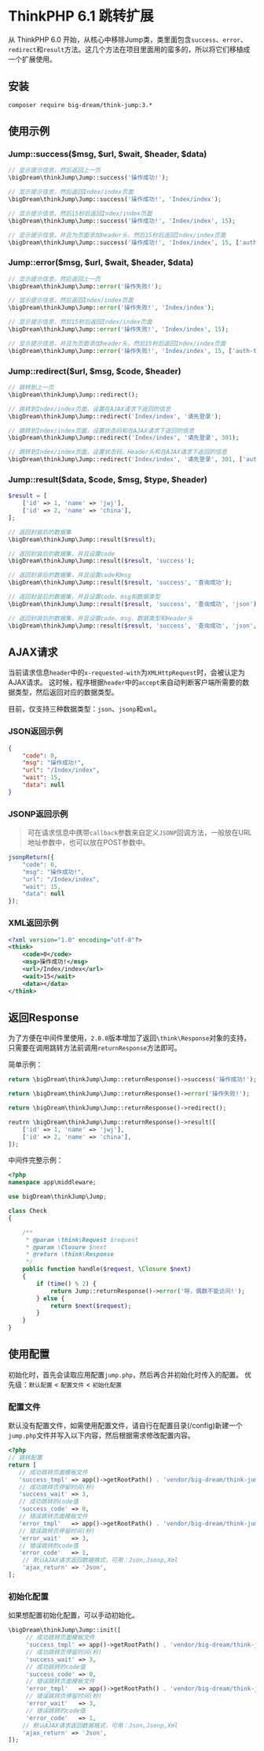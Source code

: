 # ThinkPHP 6.1 跳转扩展

从 ThinkPHP 6.0 开始，从核心中移除Jump类，类里面包含`success`、`error`、`redirect`和`result`方法。这几个方法在项目里面用的蛮多的，所以将它们移植成一个扩展使用。

## 安装
```
composer require big-dream/think-jump:3.*
```

## 使用示例

### Jump::success($msg, $url, $wait, $header, $data)
```php
// 显示提示信息，然后返回上一页
\bigDream\thinkJump\Jump::success('操作成功!');

// 显示提示信息，然后返回Index/index页面
\bigDream\thinkJump\Jump::success('操作成功!', 'Index/index');

// 显示提示信息，然后15秒后返回Index/index页面
\bigDream\thinkJump\Jump::success('操作成功!', 'Index/index', 15);

// 显示提示信息，并且为页面添加header头，然后15秒后返回Index/index页面
\bigDream\thinkJump\Jump::success('操作成功!', 'Index/index', 15, ['auth-token' => 'abcd学英语']);
```

### Jump::error($msg, $url, $wait, $header, $data)
```php
// 显示提示信息，然后返回上一页
\bigDream\thinkJump\Jump::error('操作失败!');

// 显示提示信息，然后返回Index/index页面
\bigDream\thinkJump\Jump::error('操作失败!', 'Index/index');

// 显示提示信息，然后15秒后返回Index/index页面
\bigDream\thinkJump\Jump::error('操作失败!', 'Index/index', 15);

// 显示提示信息，并且为页面添加header头，然后15秒后返回Index/index页面
\bigDream\thinkJump\Jump::error('操作失败!', 'Index/index', 15, ['auth-token' => 'abcd学英语']);
```

### Jump::redirect($url, $msg, $code, $header)
```php
// 跳转到上一页
\bigDream\thinkJump\Jump::redirect();

// 跳转到Index/index页面，设置在AJAX请求下返回的信息
\bigDream\thinkJump\Jump::redirect('Index/index', '请先登录');

// 跳转到Index/index页面，设置状态码和在AJAX请求下返回的信息
\bigDream\thinkJump\Jump::redirect('Index/index', '请先登录', 301);

// 跳转到Index/index页面，设置状态码、Header头和在AJAX请求下返回的信息
\bigDream\thinkJump\Jump::redirect('Index/index', '请先登录', 301, ['auth-token' => 'abcd学英语']);
```

### Jump::result($data, $code, $msg, $type, $header)
```php
$result = [
    ['id' => 1, 'name' => 'jwj'],
    ['id' => 2, 'name' => 'china'],
];

// 返回封装后的数据集
\bigDream\thinkJump\Jump::result($result);

// 返回封装后的数据集，并且设置code
\bigDream\thinkJump\Jump::result($result, 'success');

// 返回封装后的数据集，并且设置code和msg
\bigDream\thinkJump\Jump::result($result, 'success', '查询成功');

// 返回封装后的数据集，并且设置code、msg和数据类型
\bigDream\thinkJump\Jump::result($result, 'success', '查询成功', 'json');

// 返回封装后的数据集，并且设置code、msg、数据类型和Header头
\bigDream\thinkJump\Jump::result($result, 'success', '查询成功', 'json', ['auth-token' => 'abcd学英语']);
```

## AJAX请求
当前请求信息`header`中的`x-requested-with`为`XMLHttpRequest`时，会被认定为AJAX请求。
这时候，程序根据`header`中的`accept`来自动判断客户端所需要的数据类型，然后返回对应的数据类型。

目前，仅支持三种数据类型：`json`、`jsonp`和`xml`。

### JSON返回示例
```json
{
    "code": 0,
    "msg": "操作成功!",
    "url": "/Index/index",
    "wait": 15,
    "data": null
}
```

### JSONP返回示例
> 可在请求信息中携带`callback`参数来自定义`JSONP`回调方法，一般放在URL地址参数中，也可以放在POST参数中。
```js
jsonpReturn({
    "code": 0,
    "msg": "操作成功!",
    "url": "/Index/index",
    "wait": 15,
    "data": null
});
```

### XML返回示例
```xml
<?xml version="1.0" encoding="utf-8"?>
<think>
    <code>0</code>
    <msg>操作成功!</msg>
    <url>/Index/index</url>
    <wait>15</wait>
    <data></data>
</think>
```

## 返回Response
为了方便在中间件里使用，`2.0.0`版本增加了返回`\think\Response`对象的支持，只需要在调用跳转方法前调用`returnResponse`方法即可。

简单示例：
```php
return \bigDream\thinkJump\Jump::returnResponse()->success('操作成功!');

return \bigDream\thinkJump\Jump::returnResponse()->error('操作失败!');

return \bigDream\thinkJump\Jump::returnResponse()->redirect();

reutrn \bigDream\thinkJump\Jump::returnResponse()->result([
    ['id' => 1, 'name' => 'jwj'],
    ['id' => 2, 'name' => 'china'],
]);
```

中间件完整示例：
```php
<?php
namespace app\middleware;

use bigDream\thinkJump\Jump;

class Check
{

    /**
     * @param \think\Request $request
     * @param \Closure $next
     * @return \think\Response
     */
    public function handle($request, \Closure $next)
    {
        if (time() % 2) {
            return Jump::returnResponse()->error('呀，偶数不能访问!');
        } else {
            return $next($request);
        }
    }
}
```

## 使用配置
初始化时，首先会读取应用配置`jump.php`，然后再合并初始化时传入的配置。
优先级：`默认配置` < `配置文件` < `初始化配置`

### 配置文件
默认没有配置文件，如需使用配置文件，请自行在配置目录(/config)新建一个`jump.php`文件并写入以下内容，然后根据需求修改配置内容。
```php
<?php
// 跳转配置
return [
   // 成功跳转页面模板文件
   'success_tmpl' => app()->getRootPath() . 'vendor/big-dream/think-jump/src/success.html',
   // 成功跳转页停留时间(秒)
   'success_wait' => 3,
   // 成功跳转的code值
   'success_code' => 0,
   // 错误跳转页面模板文件
   'error_tmpl'   => app()->getRootPath() . 'vendor/big-dream/think-jump/src/error.html',
   // 错误跳转页停留时间(秒)
   'error_wait'   => 3,
   // 错误跳转的code值
   'error_code'   => 1,
    // 默认AJAX请求返回数据格式，可用：Json,Jsonp,Xml
    'ajax_return' => 'Json',
];
```

### 初始化配置
如果想配置初始化配置，可以手动初始化。
```php
\bigDream\thinkJump\Jump::init([
     // 成功跳转页面模板文件
     'success_tmpl' => app()->getRootPath() . 'vendor/big-dream/think-jump/src/success.html',
     // 成功跳转页停留时间(秒)
     'success_wait' => 3,
     // 成功跳转的code值
     'success_code' => 0,
     // 错误跳转页面模板文件
     'error_tmpl'   => app()->getRootPath() . 'vendor/big-dream/think-jump/src/error.html',
     // 错误跳转页停留时间(秒)
     'error_wait'   => 3,
     // 错误跳转的code值
     'error_code'   => 1,
    // 默认AJAX请求返回数据格式，可用：Json,Jsonp,Xml
    'ajax_return' => 'Json',
]);
```